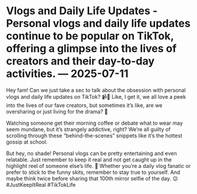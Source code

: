 # Vlogs and Daily Life Updates - Personal vlogs and daily life updates continue to be popular on TikTok, offering a glimpse into the lives of creators and their day-to-day activities. — 2025-07-11

Hey fam! Can we just take a sec to talk about the obsession with personal vlogs and daily life updates on TikTok? 📹🤳 Like, I get it, we all love a peek into the lives of our fave creators, but sometimes it’s like, are we oversharing or just living for the drama? 🤔 

Watching someone get their morning coffee or debate what to wear may seem mundane, but it’s strangely addictive, right? We’re all guilty of scrolling through these “behind-the-scenes” snippets like it’s the hottest gossip at school. 

But hey, no shade! Personal vlogs can be pretty entertaining and even relatable. Just remember to keep it real and not get caught up in the highlight reel of someone else’s life. 🌟 Whether you’re a daily vlog fanatic or prefer to stick to the funny skits, remember to stay true to yourself. And maybe think twice before sharing that 100th mirror selfie of the day. 😉 #JustKeepItReal #TikTokLife